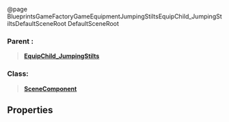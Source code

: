 @page BlueprintsGameFactoryGameEquipmentJumpingStiltsEquipChild_JumpingStiltsDefaultSceneRoot DefaultSceneRoot
### Parent :
<b><a href="_blueprints_game_factory_game_equipment_jumping_stilts_equip_child__jumping_stilts.html"><blockquote>EquipChild_JumpingStilts</blockquote></a></b>
### Class:
<b><a href="_class_script_scene_component.html"><blockquote>SceneComponent</blockquote></a></b>
## Properties
